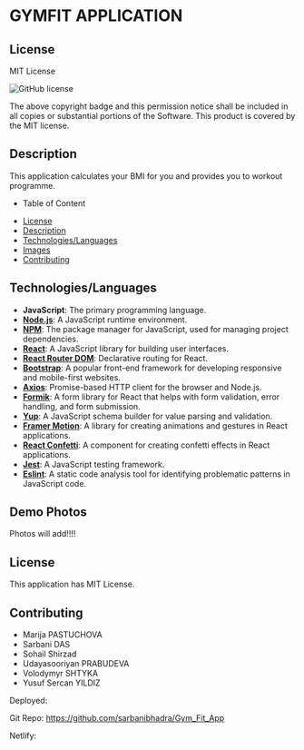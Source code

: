 # GYMFIT APPLICATION

## License

MIT License

  ![GitHub license](https://img.shields.io/badge/license-MIT-blue.svg)

The above copyright badge and this permission notice shall be included in all copies or substantial portions of the Software. This product is covered by the MIT license.


## Description

This application calculates your BMI for you and provides you to workout programme.

- Table of Content

 * [License](#license)
 * [Description](#description)
 * [Technologies/Languages](#technologieslanguages)
 * [Images](#images)
 * [Contributing](#contributing)
 

## Technologies/Languages

- **JavaScript**: The primary programming language.
- **[Node.js](https://nodejs.org/)**: A JavaScript runtime environment.
- **[NPM](https://www.npmjs.com/)**: The package manager for JavaScript, used for managing project dependencies.
- **[React](https://reactjs.org/)**: A JavaScript library for building user interfaces.
- **[React Router DOM](https://reactrouter.com/)**: Declarative routing for React.
- **[Bootstrap](https://getbootstrap.com/)**: A popular front-end framework for developing responsive and mobile-first websites.
- **[Axios](https://www.npmjs.com/package/axios)**: Promise-based HTTP client for the browser and Node.js.
- **[Formik](https://formik.org/)**: A form library for React that helps with form validation, error handling, and form submission.
- **[Yup](https://www.npmjs.com/package/yup)**: A JavaScript schema builder for value parsing and validation.
- **[Framer Motion](https://www.framer.com/motion/)**: A library for creating animations and gestures in React applications.
- **[React Confetti](https://www.npmjs.com/package/react-confetti)**: A component for creating confetti effects in React applications.
- **[Jest](https://jestjs.io/)**: A JavaScript testing framework.
- **[Eslint](https://eslint.org/)**: A static code analysis tool for identifying problematic patterns in JavaScript code.

## Demo Photos

Photos will add!!!!


## License

This application has MIT License.

## Contributing

- Marija PASTUCHOVA
- Sarbani DAS
- Sohail Shirzad
- Udayasooriyan PRABUDEVA
- Volodymyr SHTYKA
- Yusuf Sercan YILDIZ

 Deployed: 

 Git Repo: https://github.com/sarbanibhadra/Gym_Fit_App

 Netlify: 
